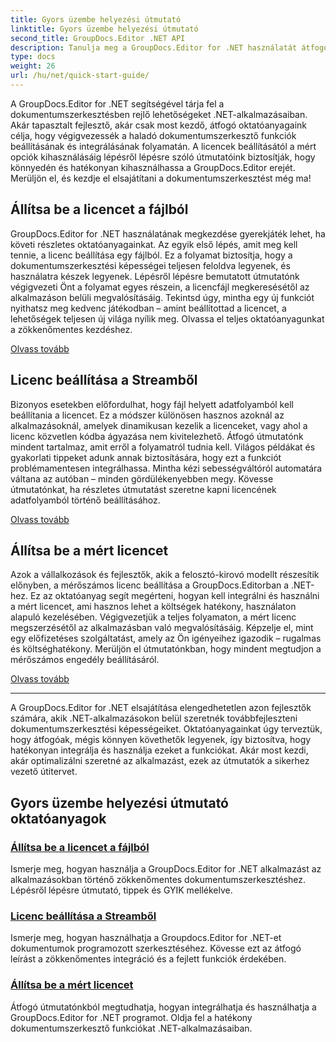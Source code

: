 ```yaml
---
title: Gyors üzembe helyezési útmutató
linktitle: Gyors üzembe helyezési útmutató
second_title: GroupDocs.Editor .NET API
description: Tanulja meg a GroupDocs.Editor for .NET használatát átfogó oktatóanyagaink segítségével. Állítson be licenceket, integráljon funkciókat, és nyissa ki a hatékony dokumentumszerkesztési lehetőségeket.
type: docs
weight: 26
url: /hu/net/quick-start-guide/
---
```

A GroupDocs.Editor for .NET segítségével tárja fel a dokumentumszerkesztésben rejlő lehetőségeket .NET-alkalmazásaiban. Akár tapasztalt fejlesztő, akár csak most kezdő, átfogó oktatóanyagaink célja, hogy végigvezessék a haladó dokumentumszerkesztő funkciók beállításának és integrálásának folyamatán. A licencek beállításától a mért opciók kihasználásáig lépésről lépésre szóló útmutatóink biztosítják, hogy könnyedén és hatékonyan kihasználhassa a GroupDocs.Editor erejét. Merüljön el, és kezdje el elsajátítani a dokumentumszerkesztést még ma!
## Állítsa be a licencet a fájlból

GroupDocs.Editor for .NET használatának megkezdése gyerekjáték lehet, ha követi részletes oktatóanyagainkat. Az egyik első lépés, amit meg kell tennie, a licenc beállítása egy fájlból. Ez a folyamat biztosítja, hogy a dokumentumszerkesztési képességei teljesen feloldva legyenek, és használatra készek legyenek. Lépésről lépésre bemutatott útmutatónk végigvezeti Önt a folyamat egyes részein, a licencfájl megkeresésétől az alkalmazáson belüli megvalósításáig. Tekintsd úgy, mintha egy új funkciót nyithatsz meg kedvenc játékodban – amint beállítottad a licencet, a lehetőségek teljesen új világa nyílik meg. Olvassa el teljes oktatóanyagunkat a zökkenőmentes kezdéshez.

[Olvass tovább](./set-license-from-file/)

## Licenc beállítása a Streamből

Bizonyos esetekben előfordulhat, hogy fájl helyett adatfolyamból kell beállítania a licencet. Ez a módszer különösen hasznos azoknál az alkalmazásoknál, amelyek dinamikusan kezelik a licenceket, vagy ahol a licenc közvetlen kódba ágyazása nem kivitelezhető. Átfogó útmutatónk mindent tartalmaz, amit erről a folyamatról tudnia kell. Világos példákat és gyakorlati tippeket adunk annak biztosítására, hogy ezt a funkciót problémamentesen integrálhassa. Mintha kézi sebességváltóról automatára váltana az autóban – minden gördülékenyebben megy. Kövesse útmutatónkat, ha részletes útmutatást szeretne kapni licencének adatfolyamból történő beállításához.

[Olvass tovább](./set-license-from-stream/)

## Állítsa be a mért licencet

Azok a vállalkozások és fejlesztők, akik a felosztó-kirovó modellt részesítik előnyben, a mérőszámos licenc beállítása a GroupDocs.Editorban a .NET-hez. Ez az oktatóanyag segít megérteni, hogyan kell integrálni és használni a mért licencet, ami hasznos lehet a költségek hatékony, használaton alapuló kezelésében. Végigvezetjük a teljes folyamaton, a mért licenc megszerzésétől az alkalmazásban való megvalósításáig. Képzelje el, mint egy előfizetéses szolgáltatást, amely az Ön igényeihez igazodik – rugalmas és költséghatékony. Merüljön el útmutatónkban, hogy mindent megtudjon a mérőszámos engedély beállításáról.

[Olvass tovább](./set-metered-license/)

---

A GroupDocs.Editor for .NET elsajátítása elengedhetetlen azon fejlesztők számára, akik .NET-alkalmazásokon belül szeretnék továbbfejleszteni dokumentumszerkesztési képességeiket. Oktatóanyagainkat úgy terveztük, hogy átfogóak, mégis könnyen követhetők legyenek, így biztosítva, hogy hatékonyan integrálja és használja ezeket a funkciókat. Akár most kezdi, akár optimalizálni szeretné az alkalmazást, ezek az útmutatók a sikerhez vezető útitervet.
## Gyors üzembe helyezési útmutató oktatóanyagok
### [Állítsa be a licencet a fájlból](./set-license-from-file/)
Ismerje meg, hogyan használja a GroupDocs.Editor for .NET alkalmazást az alkalmazásokban történő zökkenőmentes dokumentumszerkesztéshez. Lépésről lépésre útmutató, tippek és GYIK mellékelve.
### [Licenc beállítása a Streamből](./set-license-from-stream/)
Ismerje meg, hogyan használhatja a Groupdocs.Editor for .NET-et dokumentumok programozott szerkesztéséhez. Kövesse ezt az átfogó leírást a zökkenőmentes integráció és a fejlett funkciók érdekében.
### [Állítsa be a mért licencet](./set-metered-license/)
Átfogó útmutatónkból megtudhatja, hogyan integrálhatja és használhatja a GroupDocs.Editor for .NET programot. Oldja fel a hatékony dokumentumszerkesztő funkciókat .NET-alkalmazásaiban.